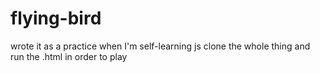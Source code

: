 # flying-bird
wrote it as a practice when I'm self-learning js
clone the whole thing and run the .html in order to play
